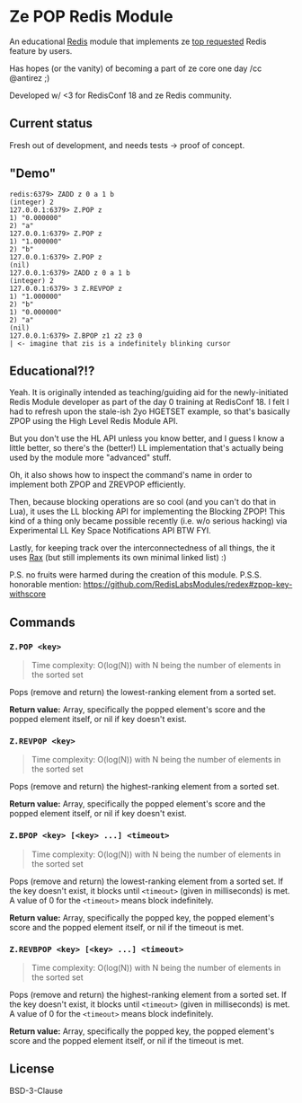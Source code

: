 # Ze POP Redis Module

An educational [Redis](https://redis.io) module that implements ze [top requested](https://github.com/antirez/redis/issues/1861) Redis feature by users.

Has hopes (or the vanity) of becoming a part of ze core one day /cc @antirez ;)

Developed w/ <3 for RedisConf 18 and ze Redis community.

## Current status

Fresh out of development, and needs tests -> proof of concept.

## "Demo"

```text
redis:6379> ZADD z 0 a 1 b
(integer) 2
127.0.0.1:6379> Z.POP z
1) "0.000000"
2) "a"
127.0.0.1:6379> Z.POP z
1) "1.000000"
2) "b"
127.0.0.1:6379> Z.POP z
(nil)
127.0.0.1:6379> ZADD z 0 a 1 b
(integer) 2
127.0.0.1:6379> 3 Z.REVPOP z
1) "1.000000"
2) "b"
1) "0.000000"
2) "a"
(nil)
127.0.0.1:6379> Z.BPOP z1 z2 z3 0
| <- imagine that zis is a indefinitely blinking cursor
```

## Educational?!?

Yeah. It is originally intended as teaching/guiding aid for the newly-initiated Redis Module developer as part of the day 0 training at RedisConf 18. I felt I had to refresh upon the stale-ish 2yo HGETSET example, so that's basically ZPOP using the High Level Redis Module API.

But you don't use the HL API unless you know better, and I guess I know a little better, so there's the (better!) LL implementation that's actually being used by the module more "advanced" stuff.

Oh, it also shows how to inspect the command's name in order to implement both ZPOP and ZREVPOP efficiently.

Then, because blocking operations are so cool (and you can't do that in Lua), it uses the LL blocking API for implementing the Blocking ZPOP! This kind of a thing only became possible recently (i.e. w/o serious hacking) via Experimental LL Key Space Notifications API BTW FYI.

Lastly, for keeping track over the interconnectedness of all things, the it uses [Rax](https://github.com/antirez/rax) (but still implements its own minimal linked list) :)

P.S. no fruits were harmed during the creation of this module.
P.S.S. honorable mention: https://github.com/RedisLabsModules/redex#zpop-key-withscore

## Commands

### `Z.POP <key>`
> Time complexity: O(log(N)) with N being the number of elements in the sorted set

Pops (remove and return) the lowest-ranking element from a sorted set.

**Return value:** Array, specifically the popped element's score and the popped element itself, or nil if key doesn't exist.

### `Z.REVPOP <key>`
> Time complexity: O(log(N)) with N being the number of elements in the sorted set

Pops (remove and return) the highest-ranking element from a sorted set.

**Return value:** Array, specifically the popped element's score and the popped element itself, or nil if key doesn't exist.

### `Z.BPOP <key> [<key> ...] <timeout>`
> Time complexity: O(log(N)) with N being the number of elements in the sorted set

Pops (remove and return) the lowest-ranking element from a sorted set. If the key doesn't exist, it blocks until `<timeout>` (given in milliseconds) is met. A value of 0 for the `<timeout>` means block indefinitely.

**Return value:** Array, specifically the popped key, the popped element's score and the popped element itself, or nil if the timeout is met.

### `Z.REVBPOP <key> [<key> ...] <timeout>`
> Time complexity: O(log(N)) with N being the number of elements in the sorted set

Pops (remove and return) the highest-ranking element from a sorted set. If the key doesn't exist, it blocks until `<timeout>` (given in milliseconds) is met. A value of 0 for the `<timeout>` means block indefinitely.

**Return value:** Array, specifically the popped key, the popped element's score and the popped element itself, or nil if the timeout is met.

## License
BSD-3-Clause